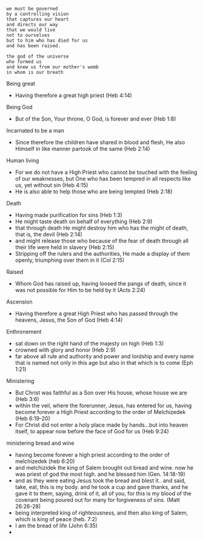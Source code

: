 ```
we must be governed
by a controlling vision
that captures our heart
and directs our way
that we would live
not to ourselves
but to him who has died for us
and has been raised.

the god of the universe
who formed us
and knew us from our mother's womb
in whom is our breath
```



Being great
- Having therefore a great high priest (Heb 4:14)
  
Being God
- But of the Son, Your throne, O God, is forever and ever (Heb 1:8)
  
Incarnated to be a man
- Since therefore the children have shared in blood and flesh, He also Himself in like manner partook of the same (Heb 2:14)
  
Human living
- For we do not have a High Priest who cannot be touched with the feeling of our weaknesses, but One who has been tempred in all respects like us, yet without sin (Heb 4:15)
- He is also able to help those who are being tempted (Heb 2:18)
  
Death
- Having made purification for sins (Heb 1:3)
- He might taste death on behalf of everything (Heb 2:9)
- that through death He might destroy him who has the might of death, that is, the devil (Heb 2:14)
- and might release those who because of the fear of death through all their life were held in slavery (Heb 2:15)
- Stripping off the rulers and the authorities, He made a display of them openly, triumphing over them in it (Col 2:15)
  
Raised
- Whom God has raised up, having loosed the pangs of death, since it was not possible for Him to be held by it (Acts 2:24)
  
Ascension
- Having therefore a great High Priest who has passed through the heavens, Jesus, the Son of God (Heb 4:14)
  
Enthronement
- sat down on the right hand of the majesty on high (Heb 1:3)
- crowned with glory and honor (Heb 2:9)
- far above all rule and authority and power and lordship and every name that is named not only in this age but also in that which is to come (Eph 1:21)
  
Ministering
- But Christ was faithful as a Son over His house, whose house we are (Heb 3:6)
- within the veil, where the forerunner, Jesus, has entered for us, having become forever a High Priest according to the order of Melchizedek (Heb 6:19-20)
- For Christ did not enter a holy place made by hands...but into heaven itself, to appear now before the face of God for us (Heb 9:24)

ministering bread and wine
- having become forever a high priest according to the order of melchizedek (heb 6:20)
- and melchizidek the king of Salem brought out bread and wine. now he was priest of god the most high. and he blessed him (Gen. 14:18-19)
- and as they were eating Jesus took the bread and blest it.. and said, take, eat, this is my body. and he took a cup and gave thanks, and he gave it to them, saying, drink of it, all of you, for this is my blood of the covenant being poured out for many for forgiveness of sins. (Matt 26:26-28)
- being interpreted king of righteousness, and then also king of Salem, which is king of peace (heb. 7:2)
- I am the bread of life (John 6:35)
- 
